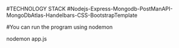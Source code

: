 #TECHNOLOGY STACK
#Nodejs-Express-Mongodb-PostManAPI-MongoDbAtlas-Handelbars-CSS-BootstrapTemplate


#You can run the program using nodemon

  nodemon app.js
 
